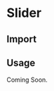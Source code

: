 # Slider

<ComponentTabbedLinks slug={__slug} />

## Import

<ComponentImport tagName="vds-slider" />

## Usage

Coming Soon.
